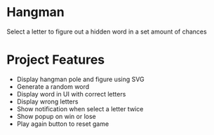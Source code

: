# Hangman
 Select a letter to figure out a hidden word in a set amount of chances
 
# Project Features
- Display hangman pole and figure using SVG
- Generate a random word
- Display word in UI with correct letters
- Display wrong letters
- Show notification when select a letter twice
- Show popup on win or lose
- Play again button to reset game
